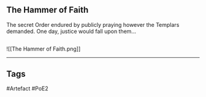## The Hammer of Faith
The secret Order endured by publicly
praying however the Templars demanded.
One day, justice would fall upon them...
##
![[The Hammer of Faith.png]]

---
## Tags
#Artefact
#PoE2